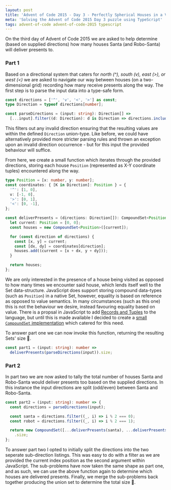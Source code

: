 ```yaml
---
layout: post
title: 'Advent of Code 2015 - Day 3 - Perfectly Spherical Houses in a Vacuum'
meta: 'Solving the Advent of Code 2015 Day 3 puzzle using TypeScript'
tags: advent-of-code advent-of-code-2015 typescript
---
```


On the third day of Advent of Code 2015 we are asked to help determine (based on supplied directions) how many houses Santa (and Robo-Santa) will deliver presents to.

<!--more-->

### Part 1

Based on a directional system that caters for _north (^), south (v), east (>), or west (<)_ we are asked to navigate our way between houses (on a two-dimensional grid) recording how many receive presents along the way.
The first step is to parse the input data into a type-safe form.

```typescript
const directions = ['^', 'v', '<', '>'] as const;
type Direction = typeof directions[number];

const parseDirections = (input: string): Direction[] =>
  [...input].filter((d: Direction): d is Direction => directions.includes(d));
```

This filters out any invalid direction ensuring that the resulting values are within the defined `Direction` union-type.
Like before, we could have alternatively provided more stricter parsing rules and thrown an exception upon an invalid direction occurrence - but for this input the provided behaviour will suffice.

From here, we create a small function which iterates through the provided directions, storing each house `Position` (represented as X-Y coordinate tuples) encountered along the way.

```typescript
type Position = [x: number, y: number];
const coordinates: { [K in Direction]: Position } = {
  '^': [1, 0],
  v: [-1, 0],
  '>': [0, 1],
  '<': [0, -1],
};

const deliverPresents = (directions: Direction[]): CompoundSet<Position> => {
  let current: Position = [0, 0];
  const houses = new CompoundSet<Position>([current]);

  for (const direction of directions) {
    const [x, y] = current;
    const [dx, dy] = coordinates[direction];
    houses.add((current = [x + dx, y + dy]));
  }

  return houses;
};
```

We are only interested in the presence of a house being visited as opposed to how many times we encounter said house, which lends itself well to the Set data-structure.
JavaScript does support storing compound data-types (such as `Position`) in a native Set, however, equality is based on reference as opposed to value semantics.
In many circumstances (such as this one) this is not the behaviour we desire, instead favouring equality based on value.
There is a propsal in JavaScript to add [Records and Tuples](https://github.com/tc39/proposal-record-tuple) to the language, but until this is made available I decided to create a [small `CompoundSet` implementation](https://eddmann.com/posts/implementing-a-compound-set-in-typescript/) which catered for this need.

To answer part one we can now invoke this function, returning the resulting Sets' size 🌟.

```typescript
const part1 = (input: string): number =>
  deliverPresents(parseDirections(input)).size;
```

### Part 2

In part two we are now asked to tally the total number of houses Santa and Robo-Santa would deliver presents too based on the supplied directions.
In this instance the input directions are split (odd/even) between Santa and Robo-Santa.

```typescript
const part2 = (input: string): number => {
  const directions = parseDirections(input);

  const santa = directions.filter((_, i) => i % 2 === 0);
  const robot = directions.filter((_, i) => i % 2 === 1);

  return new CompoundSet([...deliverPresents(santa), ...deliverPresents(robot)])
    .size;
};
```

To answer part two I opted to initially split the directions into the two seperate sub-direction listings.
This was easy to do with a filter as we are provided the current index position as the second argument within JavaScript.
The sub-problems have now taken the same shape as part one, and as such, we can use the above function again to determine which houses are delivered presents.
Finally, we merge the sub-problems back together producing the union set to determine the total size 🌟.
